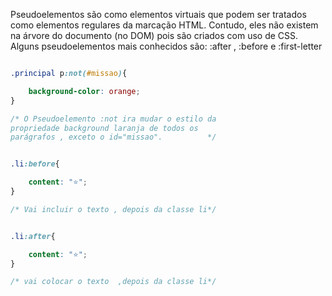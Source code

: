 

<p> Pseudoelementos são como elementos virtuais que podem ser tratados como elementos regulares da marcação HTML. Contudo, eles não existem na árvore do documento (no DOM) pois são criados com uso de CSS. Alguns pseudoelementos mais conhecidos são: :after , :before e :first-letter </p>

```css

.principal p:not(#missao){

    background-color: orange;
}

/* O Pseudoelemento :not ira mudar o estilo da
propriedade background laranja de todos os
parágrafos , exceto o id="missao".          */

```

```css

.li:before{

    content: "⭐";
}

/* Vai incluir o texto , depois da classe li*/

```

```css

.li:after{

    content: "⭐";
}

/* vai colocar o texto  ,depois da classe li*/

```

